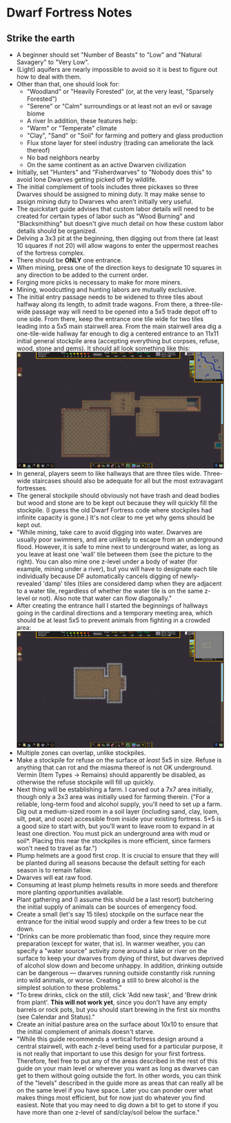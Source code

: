 # Dwarf Fortress Notes

## Strike the earth

* A beginner should set "Number of Beasts" to "Low" and "Natural Savagery" to
"Very Low".
* (Light) aquifers are nearly impossible to avoid so it is best to figure out
how to deal with them.
* Other than that, one should look for:
  * "Woodland" or "Heavily Forested" (or, at the very least, "Sparsely
  Forested")
  * "Serene" or "Calm" surroundings or at least not an evil or savage biome
  * A river
  In addition, these features help:
  * "Warm" or "Temperate" climate
  * "Clay", "Sand" or "Soil" for farming and pottery and glass production
  * Flux stone layer for steel industry (trading can ameliorate the lack
  thereof)
  * No bad neighbors nearby
  * On the same continent as an active Dwarven civilization
* Initially, set "Hunters" and "Fisherdwarves" to "Nobody does this" to avoid
lone Dwarves getting picked off by wildlife.
* The initial complement of tools includes three pickaxes so three Dwarves
should be assigned to mining duty. It may make sense to assign mining duty to
Dwarves who aren't initially very useful.
* The quickstart guide advises that custom labor details will need to be
created for certain types of labor such as "Wood Burning" and "Blacksmithing"
but doesn't give much detail on how these custom labor details should be
organized.
* Delving a 3x3 pit at the beginning, then digging out from there (at least 10
squares if not 20) will allow wagons to enter the uppermost reaches of the
fortress complex.
* There should be **ONLY** one entrance.
* When mining, press one of the direction keys to designate 10 squares in any
direction to be added to the current order.
* Forging more picks is necessary to make for more miners.
* Mining, woodcutting and hunting labors are mutually exclusive.
* The initial entry passage needs to be widened to three tiles about halfway
along its length, to admit trade wagons. From there, a three-tile-wide passage
way will need to be opened into a 5x5 trade depot off to one side. From there,
keep the entrance one tile wide for two tiles leading into a 5x5 main
stairwell area. From the main stairwell area dig a one-tile-wide hallway far
enough to dig a centered entrance to an 11x11 initial general stockpile area
(accepting everything but corpses, refuse, wood, stone and gems). It should
all look something like this: ![Entrance halls](df-entrance-halls.png)
* In general, players seem to like hallways that are three tiles wide.
Three-wide staircases should also be adequate for all but the most extravagant
fortresses.
* The general stockpile should obviously not have trash and dead bodies but
wood and stone are to be kept out because they will quickly fill the
stockpile. (I guess the old Dwarf Fortress code where stockpiles had infinite
capacity is gone.) It's not clear to me yet why gems should be kept out.
* "While mining, take care to avoid digging into water. Dwarves are usually
poor swimmers, and are unlikely to escape from an underground flood. However,
it is safe to mine next to underground water, as long as you leave at least
one 'wall' tile between them (see the picture to the right). You can also mine
one z-level under a body of water (for example, mining under a river), but you
will have to designate each tile individually because DF automatically cancels
digging of newly-revealed 'damp' tiles (tiles are considered damp when they
are adjacent to a water tile, regardless of whether the water tile is on the
same z-level or not). Also note that water can flow diagonally."
* After creating the entrance hall I started the beginnings of hallways going
in the cardinal directions and a temporary meeting area, which should be at
least 5x5 to prevent animals from fighting in a crowded area:
![Z-level -2 beginnings](df-z-level-negative-2.png)
* Multiple zones can overlap, unlike stockpiles.
* Make a stockpile for refuse on the surface *at least* 5x5 in size. Refuse
is anything that can rot and the miasma thereof is not OK underground. Vermin
(Item Types → Remains) should apparently be disabled, as otherwise the refuse
stockpile will fill up quickly.
* Next thing will be establishing a farm. I carved out a 7x7 area initially,
though only a 3x3 area was initially used for farming therein. ("For a
reliable, long-term food and alcohol supply, you'll need to set up a farm. Dig
out a medium-sized room in a soil layer (including sand, clay, loam, silt,
peat, and ooze) accessible from inside your existing fortress. 5×5 is a good
size to start with, but you'll want to leave room to expand in at least one
direction. You must pick an underground area with mud or soil*. Placing this
near the stockpiles is more efficient, since farmers won't need to travel as
far.")
* Plump helmets are a good first crop. It is crucial to ensure that they will
be planted during all seasons because the default setting for each season is
to remain fallow.
* Dwarves will eat raw food.
* Consuming at least plump helmets results in more seeds and therefore more
planting opportunities available.
* Plant gathering and (I assume this should be a last resort) butchering the
initial supply of animals can be sources of emergency food.
* Create a small (let's say 15 tiles) stockpile on the surface near the
entrance for the initial wood supply and order a few trees to be cut down.
* "Drinks can be more problematic than food, since they require more
preparation (except for water, that is). In warmer weather, you can specify a
"water source" activity zone around a lake or river on the surface to keep
your dwarves from dying of thirst, but dwarves deprived of alcohol slow down
and become unhappy. In addition, drinking outside can be dangerous — dwarves
running outside constantly risk running into wild animals, or worse. Creating
a still to brew alcohol is the simplest solution to these problems."
* "To brew drinks, click on the still, click 'Add new task', and 'Brew drink
from plant'. **This will not work yet**, since you don't have any empty
barrels or rock pots, but you should start brewing in the first six months
(see Calendar and Status)."
* Create an initial pasture area on the surface about 10x10 to ensure that the
initial complement of animals doesn't starve.
* "While this guide recommends a vertical fortress design around a central
stairwell, with each z-level being used for a particular purpose, it is not
really that important to use this design for your first fortress. Therefore,
feel free to put any of the areas described in the rest of this guide on your
main level or wherever you want as long as dwarves can get to them without
going outside the fort. In other words, you can think of the "levels"
described in the guide more as areas that can really all be on the same level
if you have space. Later you can ponder over what makes things most efficient,
but for now just do whatever you find easiest. Note that you may need to dig
down a bit to get to stone if you have more than one z-level of sand/clay/soil
below the surface."
